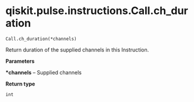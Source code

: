# qiskit.pulse.instructions.Call.ch\_duration

`Call.ch_duration(*channels)`

Return duration of the supplied channels in this Instruction.

**Parameters**

**\*channels** – Supplied channels

**Return type**

`int`
